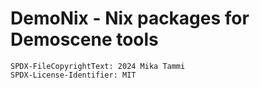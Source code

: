 DemoNix - Nix packages for Demoscene tools
==========================================

```
SPDX-FileCopyrightText: 2024 Mika Tammi
SPDX-License-Identifier: MIT
```
